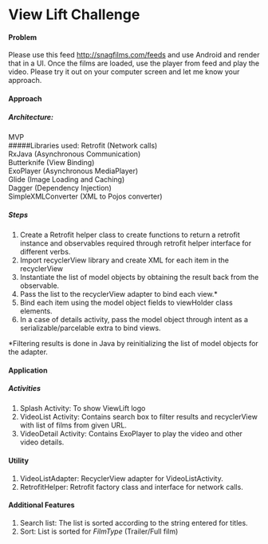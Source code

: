 # View Lift Challenge

#### Problem  
Please use this feed  <http://snagfilms.com/feeds> and use Android and render that in  a UI. Once the films are loaded, use the player from feed and play the video. Please try it out on your computer screen and let me know your approach.

#### Approach  
##### Architecture: 
MVP  
#####Libraries used:
Retrofit  (Network calls)  
RxJava  (Asynchronous Communication)  
Butterknife  (View Binding)  
ExoPlayer  (Asynchronous MediaPlayer)  
Glide  (Image Loading and Caching)  
Dagger  (Dependency Injection)  
SimpleXMLConverter (XML to Pojos converter)


##### Steps
1. Create a Retrofit helper class to create functions to return a retrofit instance and observables required through retrofit helper interface for different verbs.
2. Import recyclerView library and create XML for each item in the recyclerView
3. Instantiate the list of model objects by obtaining the result back from the observable.
4. Pass the list to the recyclerView adapter to bind each view.*
5. Bind each item using the model object fields to viewHolder class elements.
6. In a case of details activity, pass the model object through intent as a serializable/parcelable extra to bind views.

*Filtering results is done in Java by reinitializing the list of model objects for the adapter. 


#### Application
##### Activities
1. Splash Activity: To show ViewLift logo  
2. VideoList Activity: Contains search box to filter results and recyclerView with list of films from given URL.
3. VideoDetail Activity: Contains ExoPlayer to play the video and other video details.

#### Utility
1. VideoListAdapter: RecyclerView adapter for VideoListActivity.
2. RetrofitHelper: Retrofit factory class and interface for network calls.

#### Additional Features
1. Search list: The list is sorted according to the string entered for titles.
2. Sort: List is sorted for *FilmType* (Trailer/Full film)
